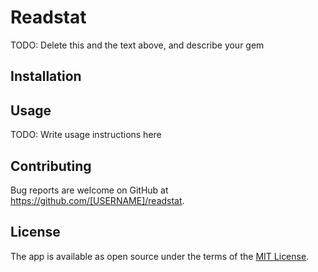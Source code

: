 # Readstat

TODO: Delete this and the text above, and describe your gem

## Installation


## Usage

TODO: Write usage instructions here



## Contributing

Bug reports are welcome on GitHub at https://github.com/[USERNAME]/readstat.


## License

The app is available as open source under the terms of the [MIT License](https://opensource.org/licenses/MIT).
